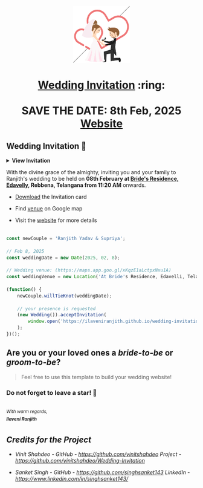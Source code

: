 
<p align="center"><a href="https://www.sarthakj.me/WeddingEvite/"><img src="./assets/wedding.gif" width="150px" height="150px"/></a></p>
<h1 align="center"><a href="https://saharshisha.netlify.app/assets/SI.pdf">Wedding Invitation</a> :ring: <br> <br> SAVE THE DATE: 8th Feb, 2025 <br> <a href="https://saharshisha.netlify.app/">Website</a></h1>



## Wedding Invitation :ring:

<details>
  <summary><strong>View Invitation</strong></summary>
  <a href="https://saharshisha.netlify.app/"><img src="./assets/img/InviteMain.png" /></a>
</details>

With the divine grace of the almighty, inviting you and your family to Ranjith's wedding to be held on **08th February at [Bride's Residence, Edavelly](https://maps.app.goo.gl/xKqzE1aLctpxNxu1A),  Rebbena, Telangana from 11:20 AM** onwards.

- [Download](https://saharshisha.netlify.app/assets/SI.pdf) the Invitation card

- Find [venue](https://maps.app.goo.gl/xKqzE1aLctpxNxu1A) on Google map

- Visit the [website](https://ilaveniranjith.github.io/wedding-invitation/) for more details


```js

const newCouple = 'Ranjith Yadav & Supriya';

// Feb 8, 2025
const weddingDate = new Date(2025, 02, 8);

// Wedding venue: (https://maps.app.goo.gl/xKqzE1aLctpxNxu1A)
const weddingVenue = new Location('At Bride's Residence, Edavelli, Telangana');

(function() {
    newCouple.willTieKnot(weddingDate);

    // your presence is requested
    (new Wedding()).acceptInvitation(
        window.open('https://ilaveniranjith.github.io/wedding-invitation/')
    );
})();


```
## Are you or your loved ones a *bride-to-be* or *groom-to-be*? 
> Feel free to use this template to build your wedding website!

### Do not forget to leave a star! :hugs:

<br><sup><i>With warm regards,<br>
**Ilaveni Ranjith**<i></sup><br>

## Credits for the Project 

* Vinit Shahdeo - GitHub - https://github.com/vinitshahdeo  Project - https://github.com/vinitshahdeo/Wedding-Invitation

* Sanket Singh - GitHub - https://github.com/singhsanket143 LinkedIn - https://www.linkedin.com/in/singhsanket143/ 